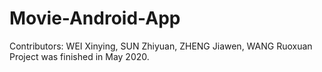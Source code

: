 # Movie-Android-App
Contributors: WEI Xinying, SUN Zhiyuan, ZHENG Jiawen, WANG Ruoxuan
Project was finished in May 2020.
